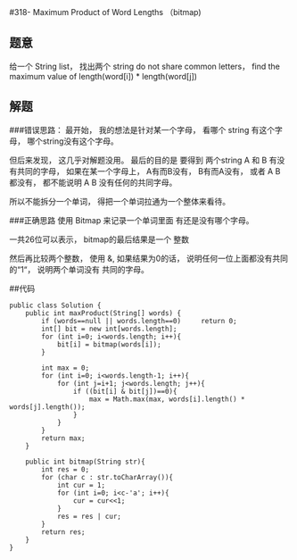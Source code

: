 #318- Maximum Product of Word Lengths （bitmap)

## 题意
给一个 String list， 找出两个 string do not share common letters， find the maximum value of length(word[i]) * length(word[j])

## 解题

###错误思路：
最开始， 我的想法是针对某一个字母， 看哪个 string 有这个字母， 哪个string没有这个字母。

但后来发现， 这几乎对解题没用。 最后的目的是 要得到 两个string A 和 B 有没有共同的字母， 如果在某一个字母上， A有而B没有， B有而A没有， 或者 A B 都没有， 都不能说明 A B 没有任何的共同字母。

所以不能拆分一个单词， 得把一个单词拉通为一个整体来看待。

###正确思路
使用 Bitmap 来记录一个单词里面 有还是没有哪个字母。

一共26位可以表示， bitmap的最后结果是一个 整数

然后再比较两个整数， 使用 &, 如果结果为0的话， 说明任何一位上面都没有共同的“1“， 说明两个单词没有 共同的字母。

##代码
```
public class Solution {
    public int maxProduct(String[] words) {
        if (words==null || words.length==0)     return 0;
        int[] bit = new int[words.length];
        for (int i=0; i<words.length; i++){
            bit[i] = bitmap(words[i]);
        }
        
        int max = 0;
        for (int i=0; i<words.length-1; i++){
            for (int j=i+1; j<words.length; j++){
                if ((bit[i] & bit[j])==0){
                    max = Math.max(max, words[i].length() * words[j].length());
                }
            }
        }
        return max;
    }
    
    public int bitmap(String str){
        int res = 0;
        for (char c : str.toCharArray()){
            int cur = 1;
            for (int i=0; i<c-'a'; i++){
                cur = cur<<1;
            }
            res = res | cur;
        }
        return res;
    }
}
```